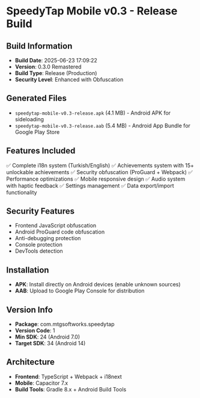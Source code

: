 # SpeedyTap Mobile v0.3 - Release Build

## Build Information
- **Build Date**: 2025-06-23 17:09:22
- **Version**: 0.3.0 Remastered
- **Build Type**: Release (Production)
- **Security Level**: Enhanced with Obfuscation

## Generated Files
- `speedytap-mobile-v0.3-release.apk` (4.1 MB) - Android APK for sideloading
- `speedytap-mobile-v0.3-release.aab` (5.4 MB) - Android App Bundle for Google Play Store

## Features Included
✅ Complete i18n system (Turkish/English)
✅ Achievements system with 15+ unlockable achievements
✅ Security obfuscation (ProGuard + Webpack)
✅ Performance optimizations
✅ Mobile responsive design
✅ Audio system with haptic feedback
✅ Settings management
✅ Data export/import functionality

## Security Features
- Frontend JavaScript obfuscation
- Android ProGuard code obfuscation
- Anti-debugging protection
- Console protection
- DevTools detection

## Installation
- **APK**: Install directly on Android devices (enable unknown sources)
- **AAB**: Upload to Google Play Console for distribution

## Version Info
- **Package**: com.mtgsoftworks.speedytap
- **Version Code**: 1
- **Min SDK**: 24 (Android 7.0)
- **Target SDK**: 34 (Android 14)

## Architecture
- **Frontend**: TypeScript + Webpack + i18next
- **Mobile**: Capacitor 7.x
- **Build Tools**: Gradle 8.x + Android Build Tools 